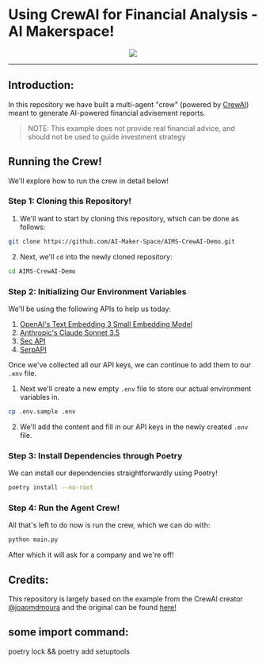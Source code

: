 # Using CrewAI for Financial Analysis - AI Makerspace!

<p align="center">
  <img src="https://images.lumacdn.com/cdn-cgi/image/format=auto,fit=cover,dpr=1,quality=75,width=400,height=400/event-covers/a7/d8a6b732-c1e5-4c19-bc4d-409d72aa20d6" />
</p>

---

## Introduction:

In this repository we have built a multi-agent "crew" (powered by [CrewAI](https://github.com/joaomdmoura/crewAI/tree/main)) meant to generate AI-powered financial advisement reports. 

> NOTE: This example does not provide real financial advice, and should not be used to guide investment strategy

## Running the Crew!

We'll explore how to run the crew in detail below!

### Step 1: Cloning this Repository!

1. We'll want to start by cloning this repository, which can be done as follows:

```bash
git clone https://github.com/AI-Maker-Space/AIMS-CrewAI-Demo.git
```

2. Next, we'll `cd` into the newly cloned repository:

```bash
cd AIMS-CrewAI-Demo
```

### Step 2: Initializing Our Environment Variables

We'll be using the following APIs to help us today:

1. [OpenAI's Text Embedding 3 Small Embedding Model](https://platform.openai.com/docs/quickstart)
2. [Anthropic's Claude Sonnet 3.5](https://docs.anthropic.com/en/docs/quickstart)
3. [Sec API](https://sec-api.io/)
4. [SerpAPI](https://serpapi.com/)

Once we've collected all our API keys, we can continue to add them to our `.env` file.

1. Next we'll create a new empty `.env` file to store our actual environment variables in.

```bash 
cp .env.sample .env
```

2. We'll add the content and fill in our API keys in the newly created `.env` file.

### Step 3: Install Dependencies through Poetry

We can install our dependencies straightforwardly using Poetry!

```bash
poetry install --no-root
```

### Step 4: Run the Agent Crew!

All that's left to do now is run the crew, which we can do with:

```bash
python main.py
```

After which it will ask for a company and we're off!

## Credits:

This repository is largely based on the example from the CrewAI creator [@joaomdmoura](https://x.com/joaomdmoura) and the original can be found [here!](https://github.com/joaomdmoura/crewAI-examples/tree/de183dcab06b8021dd403ec4d07116e4ed9b5da8/stock_analysis)



## some import command:
 poetry lock && poetry add setuptools 